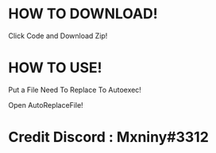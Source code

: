 # HOW TO DOWNLOAD!

Click Code and Download Zip!

# HOW TO USE!

Put a File Need To Replace To Autoexec!

Open AutoReplaceFile!

# Credit Discord : Mxniny#3312
